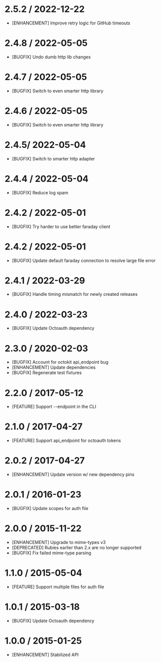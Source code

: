 # 2.5.2 / 2022-12-22

* [ENHANCEMENT] Improve retry logic for GitHub timeouts

# 2.4.8 / 2022-05-05

* [BUGFIX] Undo dumb http lib changes

# 2.4.7 / 2022-05-05

* [BUGFIX] Switch to even smarter http library

# 2.4.6 / 2022-05-05

* [BUGFIX] Switch to even smarter http library

# 2.4.5/ 2022-05-04

* [BUGFIX] Switch to smarter http adapter

# 2.4.4 / 2022-05-04

* [BUGFIX] Reduce log spam

# 2.4.2 / 2022-05-01

* [BUGFIX] Try harder to use better faraday client

# 2.4.2 / 2022-05-01

* [BUGFIX] Update default faraday connection to resolve large file error

# 2.4.1 / 2022-03-29

* [BUGFIX] Handle timing mismatch for newly created releases

# 2.4.0 / 2022-03-23

* [BUGFIX] Update Octoauth dependency

# 2.3.0 / 2020-02-03

* [BUGFIX] Account for octokit api_endpoint bug
* [ENHANCEMENT] Update dependencies
* [BUGFIX] Regenerate test fixtures

# 2.2.0 / 2017-05-12

* [FEATURE] Support --endpoint in the CLI

# 2.1.0 / 2017-04-27

* [FEATURE] Support api_endpoint for octoauth tokens

# 2.0.2 / 2017-04-27

* [ENHANCEMENT] Update version w/ new dependency pins

# 2.0.1 / 2016-01-23

* [BUGFIX] Update scopes for auth file

# 2.0.0 / 2015-11-22

* [ENHANCEMENT] Upgrade to mime-types v3
* [DEPRECATED] Rubies earlier than 2.x are no longer supported
* [BUGFIX] Fix failed mime-type parsing

# 1.1.0 / 2015-05-04

* [FEATURE] Support multiple files for auth file

# 1.0.1 / 2015-03-18

* [BUGFIX] Update Octoauth dependency

# 1.0.0 / 2015-01-25

* [ENHANCEMENT] Stabilized API

